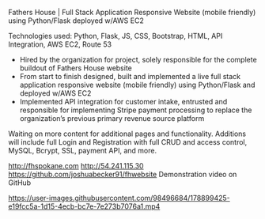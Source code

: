 Fathers House | Full Stack Application Responsive Website (mobile friendly) using Python/Flask deployed w/AWS EC2

Technologies used: Python, Flask, JS, CSS, Bootstrap, HTML, API Integration, AWS EC2, Route 53

- Hired by the organization for project, solely responsible for the complete buildout of Fathers House website
- From start to finish designed, built and implemented a live full stack application responsive website (mobile friendly) using Python/Flask and deployed w/AWS EC2
- Implemented API integration for customer intake, entrusted and responsible for implementing Stripe payment processing to replace the organization’s previous primary revenue source platform

Waiting on more content for additional pages and functionality. Additions will include full Login and Registration with full CRUD and access control, MySQL, Bcrypt, SSL, payment API, and more.

http://fhspokane.com
http://54.241.115.30
https://github.com/joshuabecker91/fhwebsite
Demonstration video on GitHub

https://user-images.githubusercontent.com/98496684/178899425-e19fcc5a-1d15-4ecb-bc7e-7e273b7076a1.mp4
